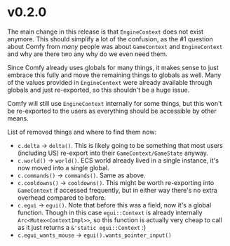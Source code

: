 # v0.2.0

The main change in this release is that `EngineContext` does not exist
anymore. This should simplify a lot of the confusion, as the #1 question
about Comfy from _many_ people was about `GameContext` and `EngineContext`
and why are there two any why do we even need them.

Since Comfy already uses globals for many things, it makes sense to just
embrace this fully and move the remaining things to globals as well. Many
of the values provided in `EngineContext` were already available through
globals and just re-exported, so this shouldn't be a huge issue.

Comfy will still use `EngineContext` internally for some things, but this
won't be re-exported to the users as everything should be accessible by
other means.

List of removed things and where to find them now:

- `c.delta` -> `delta()`. This is likely going to be something that most users (including US)
  re-export into their `GameContext/GameState` anyway.
- `c.world()` -> `world()`. ECS world already lived in a single instance, it's now moved into a single global.
- `c.commands()` -> `commands()`. Same as above.
- `c.cooldowns()` -> `cooldowns()`. This might be worth re-exporting into
  `GameContext` if accessed frequently, but in either way there's no extra
  overhead compared to before.
- `c.egui` -> `egui()`. Note that before this was a field, now it's a
  global function. Though in this case `egui::Context` is already
  internally `Arc<Mutex<ContextImpl>>`, so this function is actually very
  cheap to call as it just returns a `&'static egui::Context` :)
- `c.egui_wants_mouse` -> `egui().wants_pointer_input()`

